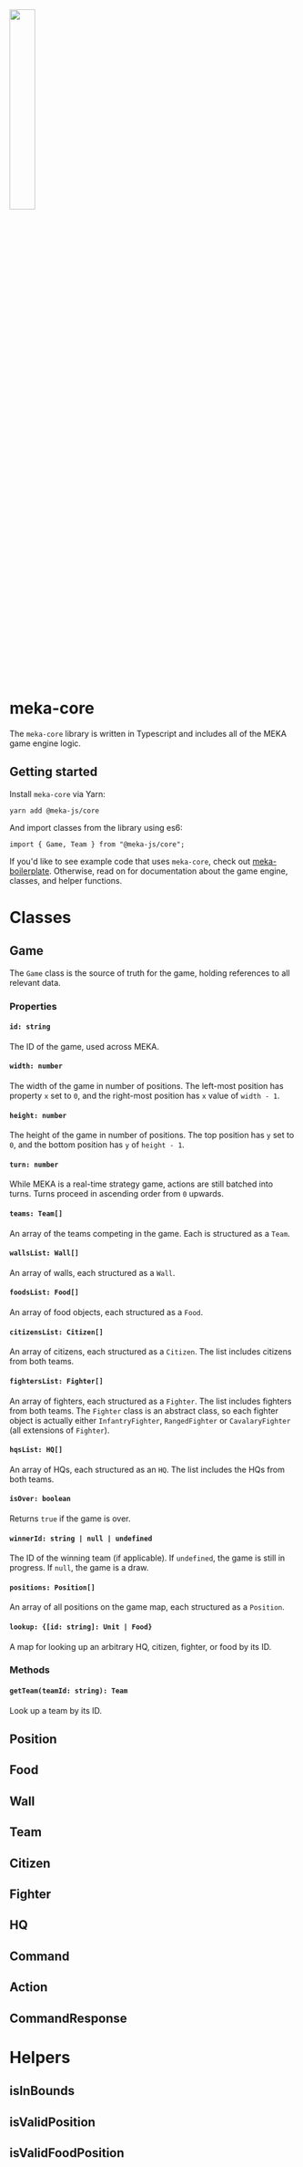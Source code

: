<img src="https://playmeka.com/meka-logo-black.svg" width="30%" />


# meka-core

The `meka-core` library is written in Typescript and includes all of the MEKA game engine logic.

## Getting started
Install `meka-core` via Yarn:
```
yarn add @meka-js/core
```
And import classes from the library using es6:
```
import { Game, Team } from "@meka-js/core";
```
If you'd like to see example code that uses `meka-core`, check out [meka-boilerplate](https://github.com/playmeka/meka-boilerplate). Otherwise, read on for documentation about the game engine, classes, and helper functions.

# Classes

## Game
The `Game` class is the source of truth for the game, holding references to all relevant data.
### Properties
#### `id: string`
The ID of the game, used across MEKA.

#### `width: number`
The width of the game in number of positions. The left-most position has property `x` set to `0`, and the right-most position has `x` value of `width - 1`.

#### `height: number`
The height of the game in number of positions. The top position has `y` set to `0`, and the bottom position has `y` of `height - 1`.

#### `turn: number`
While MEKA is a real-time strategy game, actions are still batched into turns. Turns proceed in ascending order from `0` upwards.

#### `teams: Team[]`
An array of the teams competing in the game. Each is structured as a `Team`.

#### `wallsList: Wall[]`
An array of walls, each structured as a `Wall`.

#### `foodsList: Food[]`
An array of food objects, each structured as a `Food`.

#### `citizensList: Citizen[]`
An array of citizens, each structured as a `Citizen`. The list includes citizens from both teams.

#### `fightersList: Fighter[]`
An array of fighters, each structured as a `Fighter`. The list includes fighters from both teams. The `Fighter` class is an abstract class, so each fighter object is actually either `InfantryFighter`, `RangedFighter` or `CavalaryFighter` (all extensions of `Fighter`).

#### `hqsList: HQ[]`
An array of HQs, each structured as an `HQ`. The list includes the HQs from both teams.

#### `isOver: boolean`
Returns `true` if the game is over.

#### `winnerId: string | null | undefined`
The ID of the winning team (if applicable). If `undefined`, the game is still in progress. If `null`, the game is a draw. 

#### `positions: Position[]`
An array of all positions on the game map, each structured as a `Position`. 

#### `lookup: {[id: string]: Unit | Food}`
A map for looking up an arbitrary HQ, citizen, fighter, or food by its ID.

### Methods

#### `getTeam(teamId: string): Team`
Look up a team by its ID.

## Position

## Food

## Wall

## Team

## Citizen

## Fighter

## HQ

## Command

## Action

## CommandResponse

# Helpers

## isInBounds

## isValidPosition

## isValidFoodPosition

